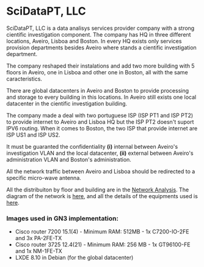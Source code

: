 # SciDataPT, LLC

SciDataPT, LLC is a data analisys services provider company with a strong cientific investigation component. The company has HQ in three different 
locations, Aveiro, Lisboa and Boston. In every HQ exists only services provision departments besides Aveiro where stands a cientific investigation 
department.

The company reshaped their instalations and add two more building with 5 floors in Aveiro, one in Lisboa and other one in Boston, all with the 
same caracteristics.

There are global datacenters in Aveiro and Boston to provide processing and storage to every building in this locations. In Aveiro still exists one 
local datacenter in the cientific investigation building.  

The company made a deal with two portuguese ISP (ISP PT1 and ISP PT2) to provide internet to Aveiro and Lisboa HQ but the ISP PT2 doesn't suport IPV6 
routing. When it comes to Boston, the two ISP that provide internet are ISP US1 and ISP US2.

It must be guaranted the confidentiality **(i)** internal between Aveiro's investigation VLAN and the local datacenter, **(ii)** external between Aveiro's
administration VLAN and Boston's administration. 

All the network traffic between Aveiro and Lisboa should be redirected to a specific micro-wave antenna.

All the distribuiton by floor and building are in the [Network Analysis](https://github.com/tiagoadonis/SciDataPT_LLC/blob/master/Documentation/Network%20Analysis.pdf).
The diagram of the network is [here](https://github.com/tiagoadonis/SciDataPT_LLC/blob/master/Documentation/Network%20Diagram.pdf), and all the details of
the equipments used is [here](https://github.com/tiagoadonis/SciDataPT_LLC/blob/master/Documentation/Equipment%20Requirements.pdf).

### Images used in GN3 implementation:

- Cisco router 7200 15.1(4) - Minimum RAM: 512MB - 1x C7200-IO-2FE and 3x PA-2FE-TX  
- Cisco router 3725 12.4(21) - Minimum RAM: 256 MB - 1x GT96100-FE and 1x NM-1FE-TX
- LXDE 8.10 in Debian (for the global datacenter)
